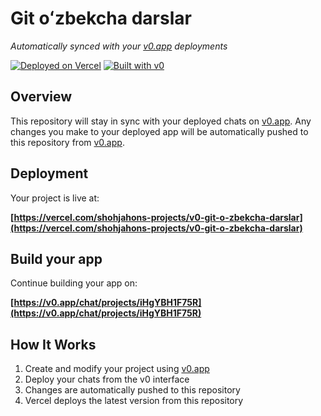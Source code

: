 # Git oʻzbekcha darslar

*Automatically synced with your [v0.app](https://v0.app) deployments*

[![Deployed on Vercel](https://img.shields.io/badge/Deployed%20on-Vercel-black?style=for-the-badge&logo=vercel)](https://vercel.com/shohjahons-projects/v0-git-o-zbekcha-darslar)
[![Built with v0](https://img.shields.io/badge/Built%20with-v0.app-black?style=for-the-badge)](https://v0.app/chat/projects/iHgYBH1F75R)

## Overview

This repository will stay in sync with your deployed chats on [v0.app](https://v0.app).
Any changes you make to your deployed app will be automatically pushed to this repository from [v0.app](https://v0.app).

## Deployment

Your project is live at:

**[https://vercel.com/shohjahons-projects/v0-git-o-zbekcha-darslar](https://vercel.com/shohjahons-projects/v0-git-o-zbekcha-darslar)**

## Build your app

Continue building your app on:

**[https://v0.app/chat/projects/iHgYBH1F75R](https://v0.app/chat/projects/iHgYBH1F75R)**

## How It Works

1. Create and modify your project using [v0.app](https://v0.app)
2. Deploy your chats from the v0 interface
3. Changes are automatically pushed to this repository
4. Vercel deploys the latest version from this repository